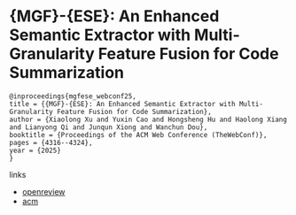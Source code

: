 # {MGF}-{ESE}: An Enhanced Semantic Extractor with Multi-Granularity Feature Fusion for Code Summarization

```
@inproceedings{mgfese_webconf25,
title = {{MGF}-{ESE}: An Enhanced Semantic Extractor with Multi-Granularity Feature Fusion for Code Summarization},
author = {Xiaolong Xu and Yuxin Cao and Hongsheng Hu and Haolong Xiang and Lianyong Qi and Junqun Xiong and Wanchun Dou},
booktitle = {Proceedings of the ACM Web Conference (TheWebConf)},
pages = {4316--4324},
year = {2025}
}
```

links
- [openreview](https://openreview.net/forum?id=v1iPOY9UCN)
- [acm](https://dl.acm.org/doi/10.1145/3696410.3714544)
